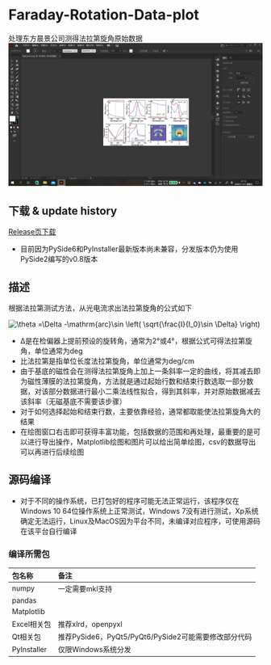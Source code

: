 # Faraday-Rotation-Data-plot
处理东方晨景公司测得法拉第旋角原始数据
![alt text](https://github.com/yangywcz/Faraday-Rotation-Data-plot/raw/main/GUI_detail.png)
## 下载 & update history
[Release页下载](https://github.com/yangywcz/Faraday-Rotation-Data_plot/releases)
- 目前因为PySide6和PyInstaller最新版本尚未兼容，分发版本仍为使用PySide2编写的v0.8版本

## 描述
根据法拉第测试方法，从光电流求出法拉第旋角的公式如下

<img src="https://latex.codecogs.com/svg.latex?\theta%20=\Delta%20-\mathrm{arc}\sin%20\left(%20\sqrt{\frac{I}{I_0}\sin%20\Delta}%20\right)" title="\theta =\Delta -\mathrm{arc}\sin \left( \sqrt{\frac{I}{I_0}\sin \Delta} \right)" />

- Δ是在检偏器上提前预设的旋转角，通常为2°或4°，根据公式可得法拉第旋角，单位通常为deg
- 比法拉第是指单位长度法拉第旋角，单位通常为deg/cm
- 由于基底的磁性会在测得法拉第旋角上加上一条斜率一定的曲线，将其减去即为磁性薄膜的法拉第旋角，方法就是通过起始行数和结束行数选取一部分数据，对该部分数据进行最小二乘法线性拟合，得到其斜率，并对原始数据减去该斜率（无磁基底不需要该步骤）
- 对于如何选择起始和结束行数，主要依靠经验，通常都取能使法拉第旋角大的结果
- 在绘图窗口右击即可获得丰富功能，包括数据的范围和再处理，最重要的是可以进行导出操作，Matplotlib绘图和图片可以给出简单绘图，csv的数据导出可以再进行后续绘图

## 源码编译
- 对于不同的操作系统，已打包好的程序可能无法正常运行，该程序仅在Windows 10 64位操作系统上正常测试，Windows 7没有进行测试，Xp系统确定无法运行，Linux及MacOS因为平台不同，未编译对应程序，可使用源码在该平台自行编译
### 编译所需包
| 包名称 | 备注 |
|:-------------- |:--------------------------------- |
| numpy | 一定需要mkl支持 |
| pandas |  |
| Matplotlib | |
| Excel相关包 | 推荐xlrd，openpyxl |
| Qt相关包 | 推荐PySide6，PyQt5/PyQt6/PySide2可能需要修改部分代码 |
| PyInstaller | 仅限Windows系统分发 |
